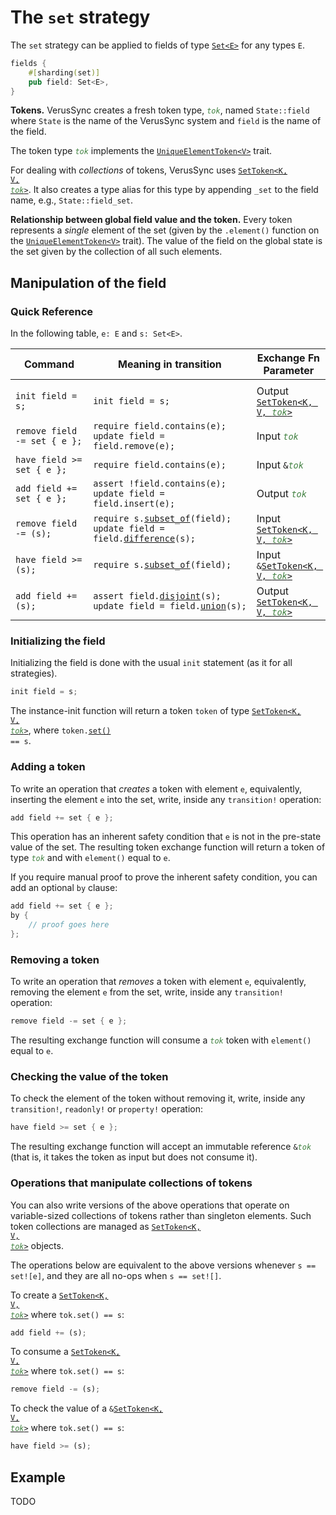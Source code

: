 # The `set` strategy

The `set` strategy can be applied to fields of type [`Set<E>`](https://verus-lang.github.io/verus/verusdoc/vstd/set/struct.Set.html) for any types `E`.

```rust
fields {
    #[sharding(set)]
    pub field: Set<E>,
}
```

**Tokens.**
VerusSync creates a fresh token type, <code style="font-style: italic; color: #408040">tok</code>,
named `State::field` where `State` is the name of the VerusSync system and `field` is the name of the field.

The token type <code style="font-style: italic; color: #408040">tok</code> implements the
[`UniqueElementToken<V>`](https://verus-lang.github.io/verus/verusdoc/vstd/tokens/trait.UniqueElementToken.html) trait.

For dealing with _collections_ of tokens, VerusSync uses
<a href="https://verus-lang.github.io/verus/verusdoc/vstd/tokens/struct.SetToken.html"><code>SetToken&lt;K, V, <span style="font-style: italic; color: #408040">tok</span>&gt;</code></a>. It also creates a type alias for this type by appending `_set` to the field name, e.g., `State::field_set`.

**Relationship between global field value and the token.**
Every token represents a _single_ element of the set (given by the `.element()`
function on the [`UniqueElementToken<V>`](https://verus-lang.github.io/verus/verusdoc/vstd/tokens/trait.UniqueElementToken.html) trait).
The value of the field on the global state is the set given by the collection of all such elements.

## Manipulation of the field

### Quick Reference

In the following table, `e: E` and `s: Set<E>`.

<div class="table-wrapper" style="font-size: 13px"><table>
  <colgroup>
     <col span="1" style="width: 35%;">
     <col span="1" style="width: 40%;">
     <col span="1" style="width: 25%;">
  </colgroup>
  <thead>
    <tr>
      <th>Command</th>
      <th>Meaning in transition</th>
      <th>Exchange Fn Parameter</th>
    </tr>
  </thead>
  <tbody>
    <tr><td></td><td></td><td></td></tr>
    <tr>
      <td><code>init field = s;</code></td>
      <td><code>init field = s;</code></td>
      <td>Output <a href="https://verus-lang.github.io/verus/verusdoc/vstd/tokens/struct.SetToken.html"><code>SetToken&lt;K, V, <span style="font-style: italic; color: #408040">tok</span>&gt;</code></a></td>
    </tr> <tr>
      <td><code>remove field -= set { e };</code></td>
      <td><code>require field.contains(e);</code><br><code>update field = field.remove(e);</code></td>
      <td>Input <code><span style="font-style: italic; color: #408040">tok</span></code></td>
    </tr> <tr>
      <td><code>have field &gt;= set { e };</code></td>
      <td><code>require field.contains(e);</code></td>
      <td>Input <code>&amp;<span style="font-style: italic; color: #408040">tok</span></code></td>
    </tr> <tr>
      <td><code>add field += set { e };</code></td>
      <td><code>assert !field.contains(e);</code><br><code>update field = field.insert(e);</code></td>
      <td>Output <code><span style="font-style: italic; color: #408040">tok</span></code></td>
    </tr> <tr>
      <td><code>remove field -= (s);</code></td>
      <td><code style="white-space: pre">require s.<a href="https://verus-lang.github.io/verus/verusdoc/vstd/set/struct.Set.html#method.subset_of">subset_of</a>(field);</code><br>
          <code>update field = field.<a href="https://verus-lang.github.io/verus/verusdoc/vstd/set/struct.Set.html#method.difference">difference</a>(s);</code></td>
      <td>Input <code><a href="https://verus-lang.github.io/verus/verusdoc/vstd/tokens/struct.SetToken.html">SetToken&lt;K, V, <span style="font-style: italic; color: #408040">tok</span>&gt;</code></a></code></td>
    </tr> <tr>
      <td><code>have field &gt;= (s);</code></td>
      <td><code style="white-space: pre">require s.<a href="https://verus-lang.github.io/verus/verusdoc/vstd/set/struct.Set.html#method.subset_of">subset_of</a>(field);</code></td>
      <td>Input <code>&amp;<a href="https://verus-lang.github.io/verus/verusdoc/vstd/tokens/struct.SetToken.html">SetToken&lt;K, V, <span style="font-style: italic; color: #408040">tok</span>&gt;</code></a></code></td>
    </tr> <tr>
      <td><code>add field += (s);</code></td>
      <td><code style="white-space: pre">assert field.<a href="https://verus-lang.github.io/verus/verusdoc/vstd/set/struct.Set.html#method.disjoint">disjoint</a>(s);</code><br>
        <code style="white-space: pre">update field = field.<a href="https://verus-lang.github.io/verus/verusdoc/vstd/set/struct.Set.html#method.union">union</a>(s);</code>
      </td>
      <td>Output <a href="https://verus-lang.github.io/verus/verusdoc/vstd/tokens/struct.SetToken.html"><code>SetToken&lt;K, V, <span style="font-style: italic; color: #408040">tok</span>&gt;</code></a></td>
    </tr>
  </tbody>
</table></div>

### Initializing the field

Initializing the field is done with the usual `init` statement (as it for all strategies).

```rust
init field = s;
```

The instance-init function will return a token `token` of type
<a href="https://verus-lang.github.io/verus/verusdoc/vstd/tokens/struct.SetToken.html"><code>SetToken&lt;K, V, <span style="font-style: italic; color: #408040">tok</span>&gt;</code></a>, where <code>token.<a href="https://verus-lang.github.io/verus/verusdoc/vstd/tokens/struct.SetToken.html#method.set">set()</a> == s</code>.

### Adding a token

To write an operation that _creates_ a token with element `e`,
equivalently, inserting the element `e` into the set, write, inside any `transition!` operation:

```rust
add field += set { e };
```

This operation has an inherent safety condition that `e` is not in the pre-state value of the set.
The resulting token exchange function will return a token of type <code><span style="font-style: italic; color: #408040">tok</span></code>
and with `element()` equal to `e`.

If you require manual proof to prove the inherent safety condition, you can add
an optional `by` clause:

```rust
add field += set { e };
by {
    // proof goes here
};
```

### Removing a token

To write an operation that _removes_ a token with element `e`,
equivalently, removing the element `e` from the set, write, inside any `transition!` operation:

```rust
remove field -= set { e };
```

The resulting exchange function will consume a <code><span style="font-style: italic; color: #408040">tok</span></code> token with `element()` equal to `e`.

### Checking the value of the token

To check the element of the token without removing it,
write, inside any `transition!`, `readonly!` or `property!` operation:

```rust
have field >= set { e };
```

The resulting exchange function will accept an immutable reference
<code>&amp;<span style="font-style: italic; color: #408040">tok</span></code> (that is, it takes the token as input but does not consume it).

### Operations that manipulate collections of tokens

You can also write versions of the above operations that operate on variable-sized collections of tokens
rather than singleton elements.
Such token collections are managed as <a href="https://verus-lang.github.io/verus/verusdoc/vstd/tokens/struct.SetToken.html"><code>SetToken&lt;K, V, <span style="font-style: italic; color: #408040">tok</span>&gt;</code></a> objects.

The operations below are equivalent to the above versions whenever `s == set![e]`,
and they are all no-ops when `s == set![]`.

To create a <a href="https://verus-lang.github.io/verus/verusdoc/vstd/tokens/struct.SetToken.html"><code>SetToken&lt;K, V, <span style="font-style: italic; color: #408040">tok</span>&gt;</code></a> where `tok.set() == s`:

```rust
add field += (s);
```

To consume a <a href="https://verus-lang.github.io/verus/verusdoc/vstd/tokens/struct.SetToken.html"><code>SetToken&lt;K, V, <span style="font-style: italic; color: #408040">tok</span>&gt;</code></a> where `tok.set() == s`:

```rust
remove field -= (s);
```

To check the value of a <code>&amp;<a href="https://verus-lang.github.io/verus/verusdoc/vstd/tokens/struct.SetToken.html">SetToken&lt;K, V, <span style="font-style: italic; color: #408040">tok</span>&gt;</a></code> where `tok.set() == s`:

```rust
have field >= (s);
```

## Example

TODO
